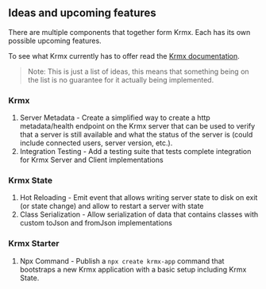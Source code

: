 ## Ideas and upcoming features
There are multiple components that together form Krmx. Each has its own possible upcoming features.

To see what Krmx currently has to offer read the [Krmx documentation](https://simonkarman.github.io/krmx).

> Note: This is just a list of ideas, this means that something being on the list is no guarantee for it actually being implemented.

### Krmx
1. Server Metadata - Create a simplified way to create a http metadata/health endpoint on the Krmx server that can be used to verify that a server is still available and what the status of the server is (could include connected users, server version, etc.).
2. Integration Testing - Add a testing suite that tests complete integration for Krmx Server and Client implementations

### Krmx State
1. Hot Reloading - Emit event that allows writing server state to disk on exit (or state change) and allow to restart a server with state
2. Class Serialization - Allow serialization of data that contains classes with custom toJson and fromJson implementations

### Krmx Starter
1. Npx Command - Publish a `npx create krmx-app` command that bootstraps a new Krmx application with a basic setup including Krmx State.
